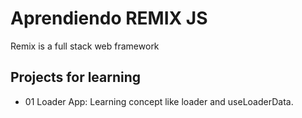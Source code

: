 # Aprendiendo REMIX JS  
Remix is a full stack web framework
## Projects for learning
- 01 Loader App: Learning concept like loader and useLoaderData. 